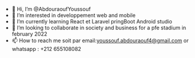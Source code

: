 - 👋 Hi, I’m @AbdouraoufYoussouf
- 👀 I’m interested in developpement web and mobile
- 🌱 I’m currently learning  React et Laravel pringBoot  Android  studio
- 💞️ I’m looking to collaborate in society and business for a pfe stadium in february 2022
- 📫 How to reach me  soit par email:youssouf.abdouraouf4@gmail.com or whatsapp : +212 655108082


<!---
AbdouraoufYoussouf/AbdouraoufYoussouf is a ✨ special ✨ repository because its `README.md` (this file) appears on your GitHub profile.
You can click the Preview link to take a look at your changes.
--->
